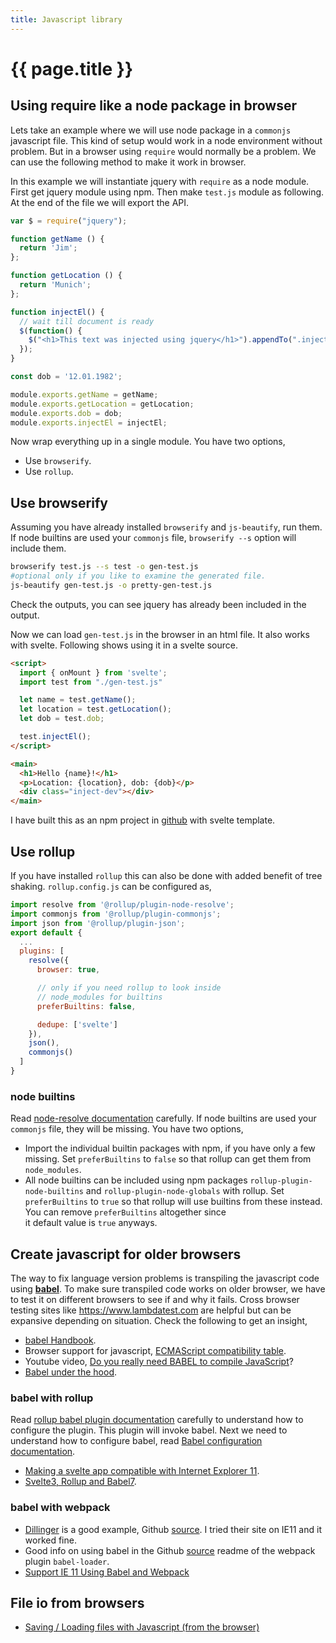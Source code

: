 ```yaml
---
title: Javascript library
---
```


# {{ page.title }}

## Using require like a node package in browser

Lets take an example where we will use node package in a ``commonjs`` javascript file. This kind of setup would work in a node environment without
problem. But in a browser using ``require`` would normally be a problem. We can use the following method to make it work in browser.

In this example we will instantiate jquery with ``require`` as a node module. First get jquery module using npm. Then make ``test.js`` module as following.
At the end of the file we will export the API.

```javascript
var $ = require("jquery");

function getName () {
  return 'Jim';
};

function getLocation () {
  return 'Munich';
};

function injectEl() {
  // wait till document is ready 
  $(function() {
    $("<h1>This text was injected using jquery</h1>").appendTo(".inject-dev");
  });
}

const dob = '12.01.1982';

module.exports.getName = getName;
module.exports.getLocation = getLocation;
module.exports.dob = dob;
module.exports.injectEl = injectEl;
```

Now wrap everything up in a single module.
You have two options,
  * Use ``browserify``.
  * Use ``rollup``.

## Use browserify 

Assuming you have already installed ``browserify`` and ``js-beautify``, run them. If node builtins are used your ``commonjs`` file, ``browserify --s`` option will include them.

```bash
browserify test.js --s test -o gen-test.js
#optional only if you like to examine the generated file.
js-beautify gen-test.js -o pretty-gen-test.js
```
Check the outputs, you can see jquery has already been included in the output. 

Now we can load ``gen-test.js`` in the browser in an html file. It also works with svelte. Following shows using it in a svelte source. 

```html
<script>
  import { onMount } from 'svelte';
  import test from "./gen-test.js"

  let name = test.getName();
  let location = test.getLocation();
  let dob = test.dob;

  test.injectEl();
</script>

<main>
  <h1>Hello {name}!</h1>
  <p>Location: {location}, dob: {dob}</p>
  <div class="inject-dev"></div>
</main>
```

I have built this as an npm project in [github](https://github.com/kkibria/svelte-js-library) with svelte template.

## Use rollup

If you have installed ``rollup`` this can also be done with added benefit of tree shaking. ``rollup.config.js`` can be configured as, 

```javascript
import resolve from '@rollup/plugin-node-resolve';
import commonjs from '@rollup/plugin-commonjs';
import json from '@rollup/plugin-json';
export default {
  ...
  plugins: [
    resolve({
      browser: true,

      // only if you need rollup to look inside
      // node_modules for builtins
      preferBuiltins: false, 

      dedupe: ['svelte']
    }),
    json(),
    commonjs()
  ]
}
```

### node builtins

Read [node-resolve documentation](https://github.com/rollup/plugins/tree/master/packages/node-resolve) carefully. 
If node builtins are used your ``commonjs`` file, they will be missing. You have two options,

* Import the individual builtin packages with npm, if you have only a few missing. Set ``preferBuiltins`` to ``false`` 
so that rollup can get them from ``node_modules``.
* All node builtins can be included using npm packages ``rollup-plugin-node-builtins`` and ``rollup-plugin-node-globals`` with rollup. Set ``preferBuiltins`` to ``true`` so that rollup will use builtins from these instead. You can remove ``preferBuiltins`` altogether since  
it default value is ``true`` anyways.  

## Create javascript for older browsers

The way to fix language version problems is transpiling the javascript code using [**babel**](https://babeljs.io/). To make sure transpiled code works on older browser, we have to test it on different browsers to see if and why it fails. Cross browser testing sites like <https://www.lambdatest.com> are helpful but can be expansive depending on situation. Check the following to get an insight,

* [babel Handbook](https://github.com/jamiebuilds/babel-handbook/blob/master/translations/en/).
* Browser support for javascript, [ECMAScript compatibility table](https://kangax.github.io/compat-table/es6/).
* Youtube video, [Do you really need BABEL to compile JavaScript](https://youtu.be/MzZilaM16oY)?
* [Babel under the hood](https://medium.com/@makk.bit/babel-under-the-hood-63e3fb961243).

### babel with rollup

Read [rollup babel plugin documentation](https://github.com/rollup/plugins/tree/master/packages/babel) carefully to understand how to configure the plugin. This plugin
will invoke babel.
Next we need to understand how to configure babel, read [Babel configuration documentation](https://babeljs.io/docs/en/configuration). 

* [Making a svelte app compatible with Internet Explorer 11](https://blog.az.sg/posts/svelte-and-ie11/).
* [Svelte3, Rollup and Babel7](http://simey.me/svelte3-rollup-and-babel7/).

### babel with webpack

* [Dillinger](https://dillinger.io/) is a good example, Github [source](https://github.com/joemccann/dillinger). I tried their site on IE11 and it worked fine.
* Good info on using babel in the Github [source](https://github.com/babel/babel-loader) readme of the webpack plugin ``babel-loader``.
* [Support IE 11 Using Babel and Webpack](https://medium.com/@ramez.aijaz/transpile-typescript-to-es5-using-babel-and-webpack-f3b72a157399)

## File io from browsers

* [Saving / Loading files with Javascript (from the browser)](http://simey.me/saving-loading-files-with-javascript/)
